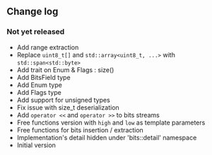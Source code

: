 ## Change log

### Not yet released
- Add range extraction
- Replace `uint8_t[]` and `std::array<uint8_t, ...>` with `std::span<std::byte>`
- Add trait on Enum & Flags : size()
- Add BitsField type
- Add Enum type
- Add Flags type
- Add support for unsigned types
- Fix issue with size_t deserialization
- Add `operator <<` and `operator >>` to bits streams
- Free functions version with `high` and `low` as template parameters
- Free functions for bits insertion / extraction
- Implementation's detail hidden under 'bits::detail' namespace
- Initial version
